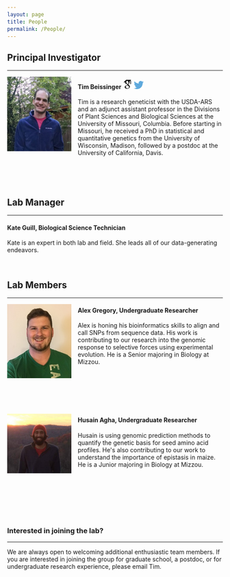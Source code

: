 ```yaml
---
layout: page
title: People
permalink: /People/
---
```



## Principal Investigator
----------------------------------------

<div style="float: left; padding-right: 15px">
    <a href="http://beissingerlab.github.io/img/IronMan.jpg"><img src="/img/Tim.jpg" alt="Tim Beissinger" title="Picture" width="150" border="0" onClick="_gaq.push(['_trackEvent', 'IMGs', 'Image', 'Ironman']);"></a>
</div>

#### Tim Beissinger <a href="http://scholar.google.com/citations?user=PHAEOXIAAAAJ&hl=en" target="_blank"><img src="/img/scholar.png" style="width: 23px;"></a> <a href="/docs/tbeissingerCV_publish.pdf" target="_blank"><i class="fa fa-file-text fa-md"></i></a> <a href="https://twitter.com/timbeissinger" target="_blank"><img src="/img/Twitter_logo_blue.png" style="width: 23px; border=10 px"></a>

Tim is a research geneticist with the USDA-ARS and an adjunct assistant professor in the Divisions of Plant Sciences and Biological Sciences at the University of Missouri, Columbia. Before starting in Missouri, he received a PhD in statistical and quantitative genetics from the University of Wisconsin, Madison, followed by a postdoc at the University of California, Davis.


<br><br><br>

## Lab Manager
----------------------------------------

#### Kate Guill, Biological Science Technician

Kate is an expert in both lab and field. She leads all of our data-generating endeavors.

<br>

## Lab Members
----------------------------------------

<div style="float: left; padding-right: 15px">
    <a href="http://beissingerlab.github.io/img/Alex.jpg"><img src="/img/Alex.jpg" title="Alex" width="150" border="0"></a>
</div>


#### Alex Gregory, Undergraduate Researcher

Alex is honing his bioinformatics skills to align and call SNPs from sequence data. His work is contributing to our research into the genomic response to selective forces using experimental evolution. He is a Senior majoring in Biology at Mizzou.

<br><br><br><br><br>


<div style="float: left; padding-right: 15px">
    <a href="http://beissingerlab.github.io/img/Husain.jpg"><img src="/img/Husain.jpg" title="Husain" width="150" border="0"></a>
</div>


#### Husain Agha, Undergraduate Researcher

Husain is using genomic prediction methods to quantify the genetic basis for seed amino acid profiles. He's also contributing to our work to understand the importance of epistasis in maize. He is a Junior majoring in Biology at Mizzou.

<br><br><br>

<br>

<br>


### Interested in joining the lab?
----------------------------------------
We are always open to welcoming additional enthusiastic team members. If you are interested in joining the group for graduate school, a postdoc, or for undergraduate research experience, please email Tim.

<br/>
<br/>




